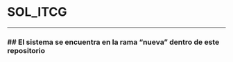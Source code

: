 # SOL_ITCG

------------
### ## **El sistema se encuentra en la rama “nueva” dentro de este repositorio**
